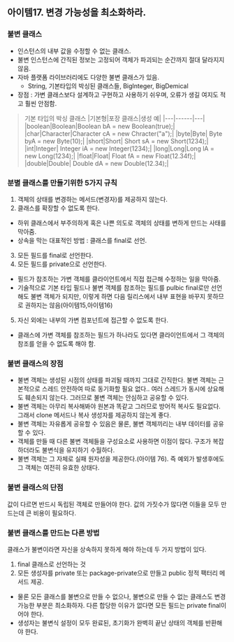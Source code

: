 ## 아이템17. 변경 가능성을 최소화하라.

### 불변 클래스
- 인스턴스의 내부 값을 수정할 수 없는 클래스.
- 불변 인스턴스에 간직된 정보는 고정되어 객체가 파괴되는 순간까지 절대 달라지지않음.
- 자바 플랫폼 라이브러리에도 다양한 불변 클래스가 있음.
  - String, 기본타입의 박싱된 클래스들, BigInteger, BigDemical
- 장점 : 가변 클래스보다 설계하고 구현하고 사용하기 쉬우며, 오류가 생길 여지도 적고 훨씬 안점함.

> 기본 타입의 박싱 클래스
> |기본형|포장 클래스|생성 예|
> |---|------|---|
> |boolean|Boolean|Boolean bA = new Boolean(true);|
> |char|Character|Character cA = new Chracter("a");|
> |byte|Byte| Byte byA = new Byte(10);|
> |short|Short| Short sA = new Short(1234);|
> |int|Integer| Integer iA = new Integer(1234);|
> |long|Long|Long lA = new Long(1234);|
> |float|Float| Float fA = new Float(12.34f);|
> |double|Double| Double dA = new Double(12.34);|

### 분별 클래스를 만들기위한 5가지 규칙
1. 객체의 상태를 변경하는 메서드(변경자)를 제공하지 않는다.
2. 클래스를 확장할 수 없도록 한다.
  - 하위 클래스에서 부주의하게 혹은 나쁜 의도로 객체의 상태를 변하게 만드는 사태를 막아줌.
  - 상속을 막는 대표적인 방법 : 클래스를 final로 선언.
3. 모든 필드를 final로 선언한다.
4. 모든 필드를 private으로 선언한다.
  - 필드가 참조하는 가변 객체를 클라이언트에서 직접 접근해 수정하는 일을 막아줌.
  - 기술적으로 기본 타입 필드나 불변 객체를 참조하는 필드를 pulbic final로만 선언해도 불변 객체가 되지만, 이렇게 하면 다음 릴리스에서 내부 표현을 바꾸지 못하므로 권하지는 않음(아이템15,아이템16)
5. 자신 외에는 내부의 가변 컴포넌트에 접근할 수 없도록 한다.
  - 클래스에 가변 객체를 참조하는 필드가 하나라도 있다면 클라이언트에서 그 객체의 참조를 얻을 수 없도록 해야 함.
### 불변 클래스의 장점
- 불변 객체는 생성된 시점의 상태를 파괴될 때까지 그대로 간직한다. 불변 객체는 근본적으로 스레드 안전하여 따로 동기화할 필요 없다.. 여러 스레드가 동시에 상요해도 훼손되지 않는다. 그러므로 불변 객체는 안심하고 공유할 수 있다.
- 불변 객체는 아무리 복사해봐야 원본과 똑같고 그러므로 방어적 복사도 필요없다. 그래서 clone 메서드나 복사 생성자를 제공하지 않는게 좋다.
- 불변 객체는 자유롭게 공유할 수 있음은 물론, 불변 객체끼리는 내부 데이터를 공유할 수 있다.
- 객체를 만들 때 다른 불변 객체들을 구성요소로 사용하면 이점이 많다. 구조가 복잡하더라도 불변식을 유지하기 수월하다.
- 불변 객체는 그 자체로 실패 원자성을 제공한다.(아이템 76). 즉 예외가 발생후에도 그 객체는 여전히 유효한 상태다.

### 불변 클래스의 단점
값이 다르면 반드시 독립된 객체로 만들어야 한다. 값의 가짓수가 많다면 이들을 모두 만드는데 큰 비용이 필요하다.

### 불변 클래스를 만드는 다른 방법
클래스가 불변이라면 자신을 상속하지 못하게 해야 하는데 두 가지 방법이 있다.

1. final 클래스로 선언하는 것
2. 모든 생성자를 private 또는 package-private으로 만들고 public 정적 팩터리 메서드 제공.
- 물론 모든 클래스를 불변으로 만들 수 없으나, 불변으로 만들 수 없는 클래스도 변경 가능한 부분은 최소화하자. 다른 합당한 이유가 없다면 모든 필드는 private final이어야 한다.
- 생성자는 불변식 설정이 모두 완료된, 초기화가 완벽히 끝난 상태의 객체를 반환해야 한다.


